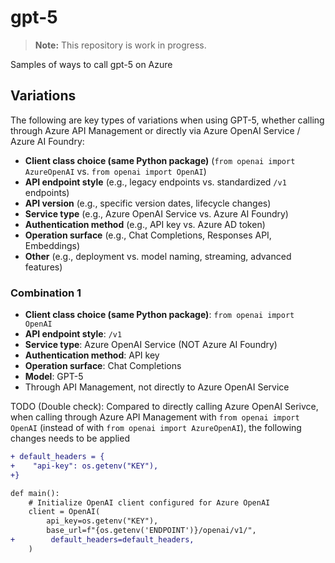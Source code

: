 # gpt-5

> **Note:** This repository is work in progress.

Samples of ways to call gpt-5 on Azure

## Variations

The following are key types of variations when using GPT-5, whether calling through Azure API Management or directly via Azure OpenAI Service / Azure AI Foundry:

- **Client class choice (same Python package)** (`from openai import AzureOpenAI` vs. `from openai import OpenAI`)
- **API endpoint style** (e.g., legacy endpoints vs. standardized `/v1` endpoints)
- **API version** (e.g., specific version dates, lifecycle changes)
- **Service type** (e.g., Azure OpenAI Service vs. Azure AI Foundry)
- **Authentication method** (e.g., API key vs. Azure AD token)
- **Operation surface** (e.g., Chat Completions, Responses API, Embeddings)
- **Other** (e.g., deployment vs. model naming, streaming, advanced features)

### Combination 1
- **Client class choice (same Python package)**: `from openai import OpenAI`
- **API endpoint style**: `/v1`
- **Service type**: Azure OpenAI Service (NOT Azure AI Foundry)
- **Authentication method**: API key
- **Operation surface**: Chat Completions
- **Model**: GPT-5
- Through API Management, not directly to Azure OpenAI Service

TODO (Double check): Compared to directly calling Azure OpenAI Serivce, when calling through Azure API Management with  `from openai import OpenAI` (instead of with  `from openai import AzureOpenAI`), the following changes needs to be applied
```diff
+ default_headers = {
+    "api-key": os.getenv("KEY"),
+}

def main():
    # Initialize OpenAI client configured for Azure OpenAI
    client = OpenAI(
        api_key=os.getenv("KEY"),
        base_url=f"{os.getenv('ENDPOINT')}/openai/v1/",
+        default_headers=default_headers,
    )
```

